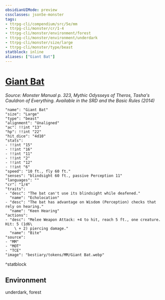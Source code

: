 ```yaml
---
obsidianUIMode: preview
cssclasses: json5e-monster
tags:
- ttrpg-cli/compendium/src/5e/mm
- ttrpg-cli/monster/cr/1-4
- ttrpg-cli/monster/environment/forest
- ttrpg-cli/monster/environment/underdark
- ttrpg-cli/monster/size/large
- ttrpg-cli/monster/type/beast
statblock: inline
aliases: ["Giant Bat"]
---
```

# [Giant Bat](3-Compendium\CLI\bestiary\beast/giant-bat.md)
*Source: Monster Manual p. 323, Mythic Odysseys of Theros, Tasha's Cauldron of Everything. Available in the <span title='Systems Reference Document (5.1)'>SRD</span> and the Basic Rules (2014)*  

```statblock
"name": "Giant Bat"
"size": "Large"
"type": "beast"
"alignment": "Unaligned"
"ac": !!int "13"
"hp": !!int "22"
"hit_dice": "4d10"
"stats":
- !!int "15"
- !!int "16"
- !!int "11"
- !!int "2"
- !!int "12"
- !!int "6"
"speed": "10 ft., fly 60 ft."
"senses": "blindsight 60 ft., passive Perception 11"
"languages": ""
"cr": "1/4"
"traits":
- "desc": "The bat can't use its blindsight while deafened."
  "name": "Echolocation"
- "desc": "The bat has advantage on Wisdom (Perception) checks that rely on hearing."
  "name": "Keen Hearing"
"actions":
- "desc": "Melee Weapon Attack: +4 to hit, reach 5 ft., one creature. Hit: 5 (1d6\
    \ + 2) piercing damage."
  "name": "Bite"
"source":
- "MM"
- "MOT"
- "TCE"
"image": "bestiary/tokens/MM/Giant Bat.webp"
```
^statblock

## Environment

underdark, forest